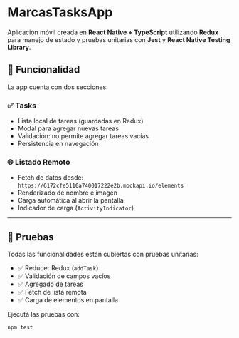 # MarcasTasksApp

Aplicación móvil creada en **React Native + TypeScript** utilizando **Redux** para manejo de estado y pruebas unitarias con **Jest** y **React Native Testing Library**.

## 📱 Funcionalidad

La app cuenta con dos secciones:

### ✅ Tasks
- Lista local de tareas (guardadas en Redux)
- Modal para agregar nuevas tareas
- Validación: no permite agregar tareas vacías
- Persistencia en navegación

### 🌐 Listado Remoto
- Fetch de datos desde: `https://6172cfe5110a740017222e2b.mockapi.io/elements`
- Renderizado de nombre e imagen
- Carga automática al abrir la pantalla
- Indicador de carga (`ActivityIndicator`)

---

## 🧪 Pruebas

Todas las funcionalidades están cubiertas con pruebas unitarias:

- ✅ Reducer Redux (`addTask`)
- ✅ Validación de campos vacíos
- ✅ Agregado de tareas
- ✅ Fetch de lista remota
- ✅ Carga de elementos en pantalla

Ejecutá las pruebas con:

```bash
npm test
